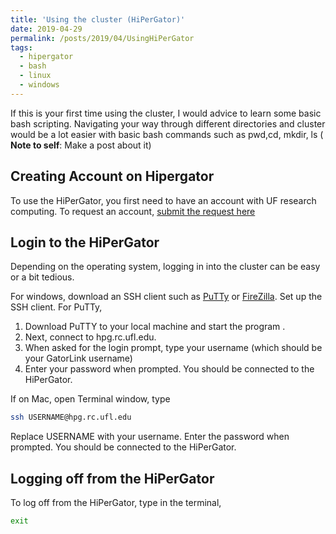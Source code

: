 ```yaml
---
title: 'Using the cluster (HiPerGator)'
date: 2019-04-29
permalink: /posts/2019/04/UsingHiPerGator
tags:
  - hipergator
  - bash
  - linux
  - windows
---
```


If this is your first time using the cluster, I would advice to learn some basic bash scripting. Navigating your way through different directories and cluster would be a lot easier with basic bash commands such as
pwd,cd, mkdir, ls ( **Note to self**: Make a post about it) 


Creating Account on Hipergator
------
To use the HiPerGator, you first need to have an account with UF research computing. To request an account, [submit the request here](https://www.rc.ufl.edu/access/account-request/)


Login to the HiPerGator
------
Depending on the operating system, logging in into the cluster can be easy or a bit tedious. 

For windows, download an SSH client such as [PuTTy](https://www.putty.org/) or [FireZilla](https://filezilla-project.org/).
Set up the SSH client. 
For PuTTy,
     
1. Download PuTTY to your local machine and start the program .
2. Next, connect to hpg.rc.ufl.edu.
3. When asked for the login prompt, type your username (which should be your GatorLink username)
4. Enter your password when prompted. You should be connected to the HiPerGator. 

If on Mac, open Terminal window, type

```bash
ssh USERNAME@hpg.rc.ufl.edu
```

Replace USERNAME with your username. Enter the password when prompted. You should be connected to the HiPerGator.

Logging off from the HiPerGator
------
To log off from the HiPerGator, type in the terminal,

```bash
exit
```
